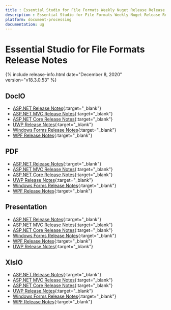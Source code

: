 ```yaml
---
title : Essential Studio for File Formats Weekly Nuget Release Release Notes  
description : Essential Studio for File Formats Weekly Nuget Release Release Notes  
platform: document-processing
documentation: ug
---
```


# Essential Studio for File Formats  Release Notes  

{% include release-info.html date="December 8, 2020" version="v18.3.0.53" %} 

## DocIO

* [ASP.NET Release Notes](/aspnet/release-notes/v18.3.0.53#docio){:target="_blank"}
* [ASP.NET MVC Release Notes](/aspnetmvc/release-notes/v18.3.0.53#docio){:target="_blank"}
* [ASP.NET Core Release Notes](/aspnet-core/release-notes/v18.3.0.53#docio){:target="_blank"}
* [UWP Release Notes](/uwp/release-notes/v18.3.0.53#docio){:target="_blank"}
* [Windows Forms Release Notes](/windowsforms/release-notes/v18.3.0.53#docio){:target="_blank"}
* [WPF Release Notes](/wpf/release-notes/v18.3.0.53#docio){:target="_blank"}


## PDF

* [ASP.NET Release Notes](/aspnet/release-notes/v18.3.0.53#pdf){:target="_blank"}
* [ASP.NET MVC Release Notes](/aspnetmvc/release-notes/v18.3.0.53#pdf){:target="_blank"}
* [ASP.NET Core Release Notes](/aspnet-core/release-notes/v18.3.0.53#pdf){:target="_blank"}
* [UWP Release Notes](/uwp/release-notes/v18.3.0.53#pdf){:target="_blank"}
* [Windows Forms Release Notes](/windowsforms/release-notes/v18.3.0.53#pdf){:target="_blank"}
* [WPF Release Notes](/wpf/release-notes/v18.3.0.53#pdf){:target="_blank"}


## Presentation

* [ASP.NET Release Notes](/aspnet/release-notes/v18.3.0.53#presentation){:target="_blank"}
* [ASP.NET MVC Release Notes](/aspnetmvc/release-notes/v18.3.0.53#presentation){:target="_blank"}
* [ASP.NET Core Release Notes](/aspnet-core/release-notes/v18.3.0.53#presentation){:target="_blank"}
* [Windows Forms Release Notes](/windowsforms/release-notes/v18.3.0.53#presentation){:target="_blank"}
* [WPF Release Notes](/wpf/release-notes/v18.3.0.53#presentation){:target="_blank"}
* [UWP Release Notes](/uwp/release-notes/v18.3.0.53#presentation){:target="_blank"}


## XlsIO

* [ASP.NET Release Notes](/aspnet/release-notes/v18.3.0.53#xlsio){:target="_blank"}
* [ASP.NET MVC Release Notes](/aspnetmvc/release-notes/v18.3.0.53#xlsio){:target="_blank"}
* [ASP.NET Core Release Notes](/aspnet-core/release-notes/v18.3.0.53#xlsio){:target="_blank"}
* [UWP Release Notes](/uwp/release-notes/v18.3.0.53#xlsio){:target="_blank"}
* [Windows Forms Release Notes](/windowsforms/release-notes/v18.3.0.53#xlsio){:target="_blank"}
* [WPF Release Notes](/wpf/release-notes/v18.3.0.53#xlsio){:target="_blank"}